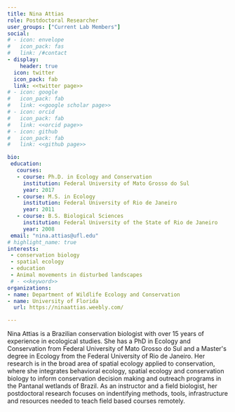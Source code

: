 ```yaml
---
title: Nina Attias
role: Postdoctoral Researcher
user_groups: ["Current Lab Members"]
social:
# - icon: envelope
#   icon_pack: fas
#   link: /#contact
- display:
    header: true
  icon: twitter
  icon_pack: fab
  link: <<twitter page>>
# - icon: google
#   icon_pack: fab
#   link: <<google scholar page>>
# - icon: orcid
#   icon_pack: fab
#   link: <<orcid page>>
# - icon: github
#   icon_pack: fab
#   link: <<github page>>

bio: 
 education:
   courses:
   - course: Ph.D. in Ecology and Conservation
     institution: Federal University of Mato Grosso do Sul
     year: 2017
   - course: M.S. in Ecology
     institution: Federal University of Rio de Janeiro
     year: 2011
   - course: B.S. Biological Sciences
     institution: Federal University of the State of Rio de Janeiro
     year: 2008
 email: "nina.attias@ufl.edu"
# highlight_name: true
interests:
 - conservation biology
 - spatial ecology
 - education
 - Animal movements in disturbed landscapes
 # - <<keyword>>
organizations:
- name: Department of Wildlife Ecology and Conservation
- name: University of Florida
  url: https://ninaattias.weebly.com/

---
```

Nina Attias is a Brazilian conservation biologist with over 15 years of experience in ecological studies. She has a PhD in Ecology and Conservation from Federal University of Mato Grosso do Sul and a Master's degree in Ecology from the Federal University of Rio de Janeiro. Her research is in the broad area of spatial ecology applied to conservation, where she integrates behavioral ecology, spatial ecology and conservation biology to inform conservation decision making and outreach programs in the Pantanal wetlands of Brazil. As an instructor and a field biologist, her postdoctoral research focuses on indentifying methods, tools, infrastructure and resources needed to teach field based courses remotely.
